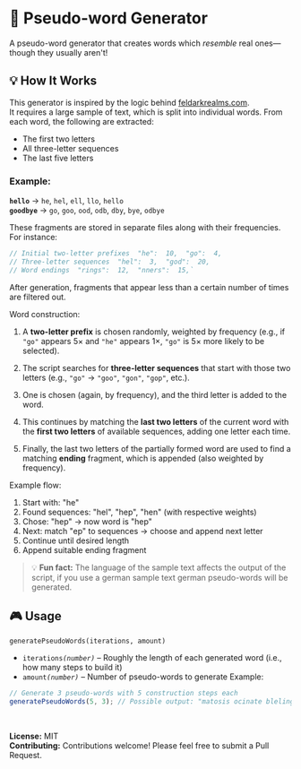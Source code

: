 
# 🧾 Pseudo-word Generator

A pseudo-word generator that creates words which _resemble_ real ones—though they usually aren't!

## 💡 How It Works

This generator is inspired by the logic behind [feldarkrealms.com](https://feldarkrealms.com/).  
It requires a large sample of text, which is split into individual words. From each word, the following are extracted:

-   The first two letters
-   All three-letter sequences
-   The last five letters
    

### Example:

**`hello`** → `he`, `hel`, `ell`, `llo`, `hello`  
**`goodbye`** → `go`, `goo`, `ood`, `odb`, `dby`, `bye`, `odbye`

These fragments are stored in separate files along with their frequencies. For instance:

```js
// Initial two-letter prefixes  "he":  10,  "go":  4,
// Three-letter sequences  "hel":  3,  "god":  20,
// Word endings  "rings":  12,  "nners":  15,` 
```
After generation, fragments that appear less than a certain number of times are filtered out.

Word construction:

1.  A **two-letter prefix** is chosen randomly, weighted by frequency (e.g., if `"go"` appears 5× and `"he"` appears 1×, `"go"` is 5× more likely to be selected).
    
2.  The script searches for **three-letter sequences** that start with those two letters (e.g., `"go"` → `"goo"`, `"gon"`, `"gop"`, etc.).
    
3.  One is chosen (again, by frequency), and the third letter is added to the word.
    
4.  This continues by matching the **last two letters** of the current word with the **first two letters** of available sequences, adding one letter each time.
    
5.  Finally, the last two letters of the partially formed word are used to find a matching **ending** fragment, which is appended (also weighted by frequency).
    

Example flow:
1. Start with: "he"
2. Found sequences: "hel", "hep", "hen" (with respective weights)
3. Chose: "hep" → now word is "hep"
4. Next: match "ep" to sequences → choose and append next letter
5. Continue until desired length
6. Append suitable ending fragment

> 💡 **Fun fact:** The language of the sample text affects the output of the script, if you use a german sample text german pseudo-words will be generated.

## 🎮 Usage
`generatePseudoWords(iterations, amount)` 
-   `iterations`_`(number)`_ – Roughly the length of each generated word (i.e., how many steps to build it)
-   `amount`_`(number)`_ – Number of pseudo-words to generate
Example:
```js
// Generate 3 pseudo-words with 5 construction steps each 
generatePseudoWords(5, 3); // Possible output: "matosis ocinate bleling" 
```
<br>

**License:** MIT
<br>
**Contributing:** Contributions welcome! Please feel free to submit a Pull Request.